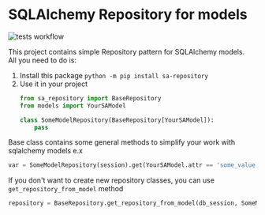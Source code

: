 # SQLAlchemy Repository for models
![tests workflow](https://github.com/Gasper3/sa-repository/actions/workflows/actions.yml/badge.svg)

This project contains simple Repository pattern for SQLAlchemy models.  
All you need to do is:
1. Install this package `python -m pip install sa-repository`
2. Use it in your project
    ```python
    from sa_repository import BaseRepository
    from models import YourSAModel
    
    class SomeModelRepository(BaseRepository[YourSAModel]):
        pass
    ```

Base class contains some general methods to simplify your work with sqlalchemy models e.x
```python
var = SomeModelRepository(session).get(YourSAModel.attr == 'some_value')
```

If you don't want to create new repository classes, you can use `get_repository_from_model` method
```python
repository = BaseRepository.get_repository_from_model(db_session, SomeModel)
```
